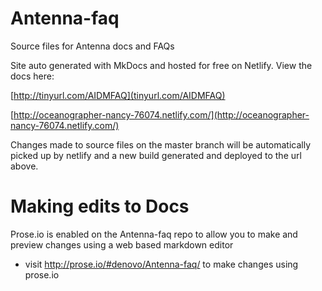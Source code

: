 # Antenna-faq
Source files for Antenna docs and FAQs


Site auto generated with MkDocs and hosted for free on Netlify.
View the docs here:

[http://tinyurl.com/AIDMFAQ](tinyurl.com/AIDMFAQ)

[http://oceanographer-nancy-76074.netlify.com/](http://oceanographer-nancy-76074.netlify.com/)

Changes made to source files on the master branch will be automatically picked up by netlify and a new build generated and deployed to the url above.


# Making edits to Docs

Prose.io is enabled on the Antenna-faq repo to allow you to make and preview changes using a web based markdown editor

- visit http://prose.io/#denovo/Antenna-faq/ to make changes using prose.io
